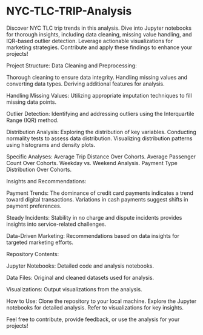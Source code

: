 # NYC-TLC-TRIP-Analysis
Discover NYC TLC trip trends in this analysis. Dive into Jupyter notebooks for thorough insights, including data cleaning, missing value handling, and IQR-based outlier detection. Leverage actionable visualizations for marketing strategies. Contribute and apply these findings to enhance your projects!

Project Structure:
Data Cleaning and Preprocessing:

Thorough cleaning to ensure data integrity.
Handling missing values and converting data types.
Deriving additional features for analysis.

Handling Missing Values:
Utilizing appropriate imputation techniques to fill missing data points.

Outlier Detection:
Identifying and addressing outliers using the Interquartile Range (IQR) method.

Distribution Analysis:
Exploring the distribution of key variables.
Conducting normality tests to assess data distribution.
Visualizing distribution patterns using histograms and density plots.

Specific Analyses:
Average Trip Distance Over Cohorts.
Average Passenger Count Over Cohorts.
Weekday vs. Weekend Analysis.
Payment Type Distribution Over Cohorts.

Insights and Recommendations:

Payment Trends:
The dominance of credit card payments indicates a trend toward digital transactions.
Variations in cash payments suggest shifts in payment preferences.

Steady Incidents:
Stability in no charge and dispute incidents provides insights into service-related challenges.

Data-Driven Marketing:
Recommendations based on data insights for targeted marketing efforts.

Repository Contents:

Jupyter Notebooks:
Detailed code and analysis notebooks.

Data Files:
Original and cleaned datasets used for analysis.

Visualizations:
Output visualizations from the analysis.

How to Use:
Clone the repository to your local machine.
Explore the Jupyter notebooks for detailed analysis.
Refer to visualizations for key insights.

Feel free to contribute, provide feedback, or use the analysis for your projects!
